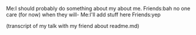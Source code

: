 Me:I should probably do something about my about me.
Friends:bah no one care (for now) when they will-
Me:I'll add stuff here
Friends:yep

(transcript of my talk with my friend about readme.md)

